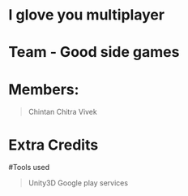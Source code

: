 # I glove you multiplayer
# Team - Good side games
# Members:
>Chintan
>Chitra
>Vivek

# Extra Credits

#Tools used
>Unity3D 
>Google play services